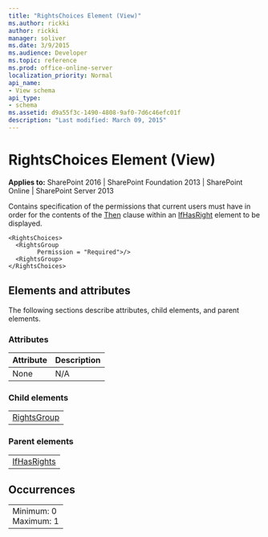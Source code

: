 ```yaml
---
title: "RightsChoices Element (View)"
ms.author: rickki
author: rickki
manager: soliver
ms.date: 3/9/2015
ms.audience: Developer
ms.topic: reference
ms.prod: office-online-server
localization_priority: Normal
api_name:
- View schema
api_type:
- schema
ms.assetid: d9a55f3c-1490-4808-9af0-7d6c46efc01f
description: "Last modified: March 09, 2015"
---
```


# RightsChoices Element (View)

 
  
 **Applies to:** SharePoint 2016 | SharePoint Foundation 2013 | SharePoint Online | SharePoint Server 2013
  
Contains specification of the permissions that current users must have in order for the contents of the [Then](then-element-view.md) clause within an [IfHasRight](ifhasrights-element-view.md) element to be displayed. 
  
```
<RightsChoices>
  <RightsGroup
        Permission = "Required">/>
  <RightsGroup>
</RightsChoices>
```

## Elements and attributes

The following sections describe attributes, child elements, and parent elements.

### Attributes

|**Attribute**|**Description**|
|:-----|:-----|
|None  <br/> |N/A  <br/> |
   
### Child elements

||
|:-----|
|[RightsGroup](rightsgroup-element-view.md)|
   
### Parent elements

||
|:-----|
|[IfHasRights](ifhasrights-element-view.md)|
   
## Occurrences

||
|:-----|
|Minimum: 0  <br/> Maximum: 1  <br/> |
   

